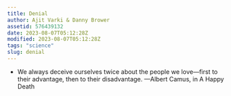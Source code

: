```yaml
---
title: Denial
author: Ajit Varki & Danny Brower
assetid: 576439132
date: 2023-08-07T05:12:28Z
modified: 2023-08-07T05:12:28Z
tags: "science"
slug: denial
---
```


*  We always deceive ourselves twice about the people we love—first to their advantage, then to their disadvantage. —Albert Camus, in A Happy Death

